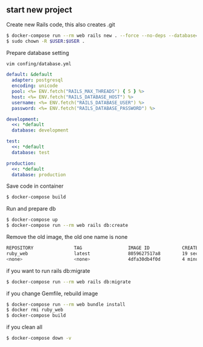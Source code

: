 ## start new project

Create new Rails code, this also creates .git

```bash
$ docker-compose run --rm web rails new . --force --no-deps --database=postgresql --api
$ sudo chown -R $USER:$USER .
```

Prepare database setting

```bash
vim confing/database.yml
```

```yml
default: &default
  adapter: postgresql
  encoding: unicode
  pool: <%= ENV.fetch("RAILS_MAX_THREADS") { 5 } %>
  host: <%= ENV.fetch("RAILS_DATABASE_HOST") %>
  username: <%= ENV.fetch("RAILS_DATABASE_USER") %>
  password: <%= ENV.fetch("RAILS_DATABASE_PASSWORD") %>

development:
  <<: *default
  database: development

test:
  <<: *default
  database: test

production:
  <<: *default
  database: production
```

Save code in container


```bash
$ docker-compose build
```

Run and prepare db

```bash
$ docker-compose up
$ docker-compose run --rm web rails db:create
```

Remove the old image, the old one name is none

```bash
REPOSITORY               TAG                 IMAGE ID            CREATED             SIZE
ruby_web                 latest              8059627517a8        19 seconds ago      1.02GB
<none>                   <none>              4dfa30db4f0d        4 minutes ago       984MB
```

if you want to run rails db:migrate

```bash
$ docker-compose run --rm web rails db:migrate
```

if you change Gemfile, rebuild image

```bash
$ docker-compose run --rm web bundle install
$ docker rmi ruby_web
$ docker-compose build
```

if you clean all

```bash
$ docker-compose down -v
```
